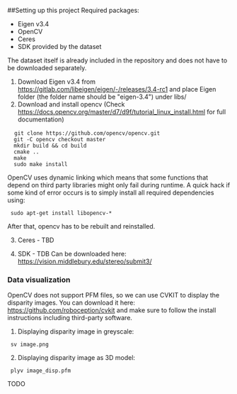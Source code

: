 

##Setting up this project
Required packages: 
- Eigen v3.4
- OpenCV 
- Ceres
- SDK provided by the dataset

The dataset itself is already included in the repository and does not have to be downloaded separately. 

1. Download Eigen v3.4 from https://gitlab.com/libeigen/eigen/-/releases/3.4-rc1 and place Eigen folder (the folder name should be "eigen-3.4") under libs/
2. Download and install opencv (Check https://docs.opencv.org/master/d7/d9f/tutorial_linux_install.html for full documentation)
<pre> <code> git clone https://github.com/opencv/opencv.git
  git -C opencv checkout master
  mkdir build && cd build
  cmake .. 
  make 
  sudo make install
</code></pre>

OpenCV uses dynamic linking which means that some functions that depend on third party libraries might only fail during runtime. A quick hack if some kind of error occurs is to simply install all required dependencies using:
<pre><code> sudo apt-get install libopencv-* </code></pre>
After that, opencv has to be rebuilt and reinstalled. 

3. Ceres - TBD

4. SDK - TDB 
Can be downloaded here: https://vision.middlebury.edu/stereo/submit3/

### Data visualization 
OpenCV does not support PFM files, so we can use CVKIT to display the disparity images. 
You can download it here: https://github.com/roboception/cvkit and make sure to follow the install instructions including third-party software. 

1. Displaying disparity image in greyscale: 
<pre><code> sv image.png </code></pre>

2. Displaying disparity image as 3D model: 
<pre><code> plyv image_disp.pfm </code></pre>

TODO 